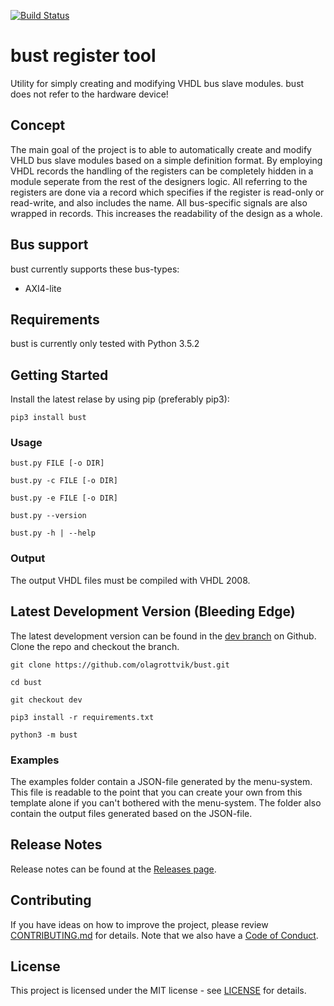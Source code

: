 [![Build Status](https://travis-ci.com/olagrottvik/bust.svg?branch=master)](https://travis-ci.com/olagrottvik/bust)

# bust register tool

Utility for simply creating and modifying VHDL bus slave modules. bust does not refer to the hardware device!

## Concept

The main goal of the project is to able to automatically create and modify VHLD bus slave modules based on a simple definition format. By employing VHDL records the handling of the registers can be completely hidden in a module seperate from the rest of the designers logic. All referring to the registers are done via a record which specifies if the register is read-only or read-write, and also includes the name. All bus-specific signals are also wrapped in records. This increases the readability of the design as a whole.

## Bus support

bust currently supports these bus-types:

- AXI4-lite

## Requirements

bust is currently only tested with Python 3.5.2


## Getting Started

Install the latest relase by using pip (preferably pip3):

`pip3 install bust`


### Usage

`bust.py FILE [-o DIR]`

`bust.py -c FILE [-o DIR]`

`bust.py -e FILE [-o DIR]`

`bust.py --version`

`bust.py -h | --help`

### Output

The output VHDL files must be compiled with VHDL 2008.

## Latest Development Version (Bleeding Edge)

The latest development version can be found in the [dev branch](https://github.com/olagrottvik/bust/tree/dev) on Github. Clone the repo and checkout the branch.

`git clone https://github.com/olagrottvik/bust.git`

`cd bust`

`git checkout dev`

`pip3 install -r requirements.txt`

`python3 -m bust`

### Examples

The examples folder contain a JSON-file generated by the menu-system. This file is readable to the point that you can create your own from this template alone if you can't bothered with the menu-system. The folder also contain the output files generated based on the JSON-file.


## Release Notes

Release notes can be found at the [Releases page](https://github.com/olagrottvik/bust/releases).


## Contributing

If you have ideas on how to improve the project, please review [CONTRIBUTING.md](CONTRIBUTING.md) for details. Note that we also have a [Code of Conduct](CODE_OF_CONDUCT.md).


## License

This project is licensed under the MIT license - see [LICENSE](LICENSE) for details.

